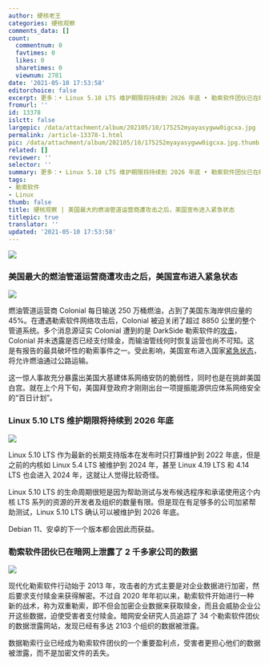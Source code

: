 ```yaml
---
author: 硬核老王
categories: 硬核观察
comments_data: []
count:
  commentnum: 0
  favtimes: 0
  likes: 0
  sharetimes: 0
  viewnum: 2781
date: '2021-05-10 17:53:58'
editorchoice: false
excerpt: 更多：• Linux 5.10 LTS 维护期限将持续到 2026 年底 • 勒索软件团伙已在暗网上泄露了 2 千多家公司的数据
fromurl: ''
id: 13378
islctt: false
largepic: /data/attachment/album/202105/10/175252myayasygww0igcxa.jpg
permalink: /article-13378-1.html
pic: /data/attachment/album/202105/10/175252myayasygww0igcxa.jpg.thumb.jpg
related: []
reviewer: ''
selector: ''
summary: 更多：• Linux 5.10 LTS 维护期限将持续到 2026 年底 • 勒索软件团伙已在暗网上泄露了 2 千多家公司的数据
tags:
- 勒索软件
- Linux
thumb: false
title: 硬核观察 | 美国最大的燃油管道运营商遭攻击之后，美国宣布进入紧急状态
titlepic: true
translator: ''
updated: '2021-05-10 17:53:58'
---
```


![](/data/attachment/album/202105/10/175252myayasygww0igcxa.jpg)


### 美国最大的燃油管道运营商遭攻击之后，美国宣布进入紧急状态


![](/data/attachment/album/202105/10/175302d070wlza7snaiy9n.jpg)


燃油管道运营商 Colonial 每日输送 250 万桶燃油，占到了美国东海岸供应量的 45%。在遭遇勒索软件网络攻击后，Colonial 被迫关闭了超过 8850 公里的整个管道系统。多个消息源证实 Colonial 遭到的是 DarkSide 勒索软件的[攻击](https://www.msn.com/en-us/news/us/cyberattack-shuts-down-us-pipeline-that-supplies-45-of-fuel-to-east-coast/ar-BB1gvx5s)，Colonial 并未透露是否已经支付赎金，而输油管线何时恢复运营也尚不可知。这是有报告的最具破坏性的勒索事件之一。受此影响，美国宣布进入国家[紧急状态](https://www.bbc.com/news/business-57050690)，将允许燃油通过公路运输。


这一惊人事故充分暴露出美国大基建体系网络安防的脆弱性，同时也是在挑衅美国白宫。就在上个月下旬，美国拜登政府才刚刚出台一项提振能源供应体系网络安全的“百日计划”。


### Linux 5.10 LTS 维护期限将持续到 2026 年底


![](/data/attachment/album/202105/10/175328afyh4b3u04jpah1p.jpg)


Linux 5.10 LTS 作为最新的长期支持版本在发布时只打算维护到 2022 年底，但是之前的内核如 Linux 5.4 LTS 被维护到 2024 年，甚至 Linux 4.19 LTS 和 4.14 LTS 也会进入 2024 年，这就让人觉得比较奇怪。


Linux 5.10 LTS 的生命周期很短是因为帮助测试与发布候选程序和承诺使用这个内核 LTS 系列的资源的开发者及组织的数量有限。但是现在有足够多的公司加紧帮助测试，Linux 5.10 LTS 确认可以被维护到 2026 年底。


Debian 11、安卓的下一个版本都会因此而获益。


### 勒索软件团伙已在暗网上泄露了 2 千多家公司的数据


![](/data/attachment/album/202105/10/175346nw6lxtr8tmptm8tw.jpg)


现代化勒索软件行动始于 2013 年，攻击者的方式主要是对企业数据进行加密，然后要求支付赎金来获得解密。不过自 2020 年年初以来，勒索软件开始进行一种新的战术，称为双重勒索，即不但会加密企业数据来获取赎金，而且会威胁企业公开这些数据，迫使受害者支付赎金。暗网安全研究人员追踪了 34 个勒索软件团伙的数据泄露网站，发现已经有多达 2103 个组织的数据被泄露。


数据勒索行业已经成为勒索软件团伙的一个重要盈利点，受害者更担心他们的数据被泄露，而不是加密文件的丢失。